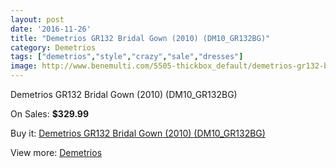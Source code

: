 ```yaml
---
layout: post
date: '2016-11-26'
title: "Demetrios GR132 Bridal Gown (2010) (DM10_GR132BG)"
category: Demetrios 
tags: ["demetrios","style","crazy","sale","dresses"]
image: http://www.benemulti.com/5505-thickbox_default/demetrios-gr132-bridal-gown-2010-dm10gr132bg.jpg
---
```

Demetrios GR132 Bridal Gown (2010) (DM10_GR132BG)

On Sales: **$329.99**
<a href="https://www.benemulti.com/en/demetrios-/2027-demetrios-gr132-bridal-gown-2010-dm10gr132bg.html"><amp-img layout="responsive" width="600" height="600" src="//www.benemulti.com/5505-thickbox_default/demetrios-gr132-bridal-gown-2010-dm10gr132bg.jpg" alt="Demetrios GR132 Bridal Gown (2010) (DM10_GR132BG) 0" /></a>
<a href="https://www.benemulti.com/en/demetrios-/2027-demetrios-gr132-bridal-gown-2010-dm10gr132bg.html"><amp-img layout="responsive" width="600" height="600" src="//www.benemulti.com/5506-thickbox_default/demetrios-gr132-bridal-gown-2010-dm10gr132bg.jpg" alt="Demetrios GR132 Bridal Gown (2010) (DM10_GR132BG) 1" /></a>

Buy it: [Demetrios GR132 Bridal Gown (2010) (DM10_GR132BG)](https://www.benemulti.com/en/demetrios-/2027-demetrios-gr132-bridal-gown-2010-dm10gr132bg.html "Demetrios GR132 Bridal Gown (2010) (DM10_GR132BG)")

View more: [Demetrios ](https://www.benemulti.com/en/22-demetrios- "Demetrios ")